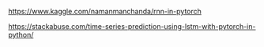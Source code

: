 https://www.kaggle.com/namanmanchanda/rnn-in-pytorch

https://stackabuse.com/time-series-prediction-using-lstm-with-pytorch-in-python/

